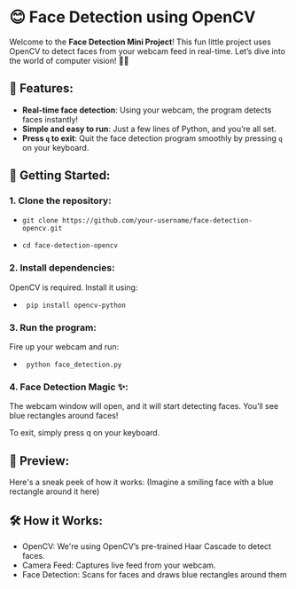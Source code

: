 # 😊 Face Detection using OpenCV

Welcome to the **Face Detection Mini Project**! This fun little project uses OpenCV to detect faces from your webcam feed in real-time. Let’s dive into the world of computer vision! 🎥👀

## 🌟 Features:
- **Real-time face detection**: Using your webcam, the program detects faces instantly!
- **Simple and easy to run**: Just a few lines of Python, and you’re all set.
- **Press `q` to exit**: Quit the face detection program smoothly by pressing `q` on your keyboard.

## 🚀 Getting Started:

### 1. Clone the repository:
-     git clone https://github.com/your-username/face-detection-opencv.git
-     cd face-detection-opencv

### 2. Install dependencies:
   OpenCV is required. Install it using:

-      pip install opencv-python
### 3. Run the program:
Fire up your webcam and run:

-      python face_detection.py

### 4. Face Detection Magic ✨:
The webcam window will open, and it will start detecting faces. You’ll see blue rectangles around faces!

To exit, simply press q on your keyboard.

## 📸 Preview:
Here's a sneak peek of how it works:
(Imagine a smiling face with a blue rectangle around it here)

## 🛠 How it Works:
- OpenCV: We're using OpenCV’s pre-trained Haar Cascade to detect faces.
- Camera Feed: Captures live feed from your webcam.
- Face Detection: Scans for faces and draws blue rectangles around them
